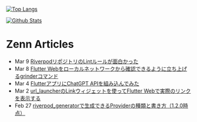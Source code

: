 [![Top Langs](https://github-readme-stats.vercel.app/api/top-langs?username=K9i-0&langs_count=8&layout=compact)](https://github.com/anuraghazra/github-readme-stats)

[![Github Stats](https://github-readme-stats.vercel.app/api?username=K9i-0&count_private=true&show_icons=true)](https://github.com/anuraghazra/github-readme-stats)

# Zenn Articles

<!-- profile updater begin: zenn -->
- Mar 9 [RiverpodリポジトリのLintルールが面白かった](https://zenn.dev/toridori/articles/711eb36d6a27e9)
- Mar 8 [Flutter Webをローカルネットワークから確認できるように立ち上げるgrinderコマンド](https://zenn.dev/toridori/articles/673cfe00628bb4)
- Mar 4 [FlutterアプリにChatGPT APIを組み込んでみた](https://zenn.dev/toridori/articles/25c310b2dad300)
- Mar 2 [url_launcherのLinkウィジェットを使ってFlutter Webで実際のリンクを表示する](https://zenn.dev/toridori/articles/e95423b1542a7c)
- Feb 27 [riverpod_generatorで生成できるProviderの種類と書き方（1.2.0時点）](https://zenn.dev/toridori/articles/754f097b86911e)
<!-- profile updater end: zenn -->

<!--
**K9i-0/K9i-0** is a ✨ _special_ ✨ repository because its `README.md` (this file) appears on your GitHub profile.

Here are some ideas to get you started:

- 🔭 I’m currently working on ...
- 🌱 I’m currently learning ...
- 👯 I’m looking to collaborate on ...
- 🤔 I’m looking for help with ...
- 💬 Ask me about ...
- 📫 How to reach me: ...
- 😄 Pronouns: ...
- ⚡ Fun fact: ...
-->
